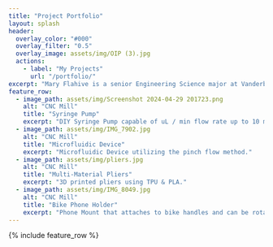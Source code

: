 ```yaml
---
title: "Project Portfolio"
layout: splash
header:
  overlay_color: "#000"
  overlay_filter: "0.5"
  overlay_image: assets/img/OIP (3).jpg
  actions:
    - label: "My Projects"
      url: "/portfolio/"
excerpt: "Mary Flahive is a senior Engineering Science major at Vanderbilt University concentrating on Product Development. Her projects focus on CAD, 3D printing, and various additive manufacturing techniques."
feature_row:
  - image_path: assets/img/Screenshot 2024-04-29 201723.png
    alt: "CNC Mill"
    title: "Syringe Pump"
    excerpt: "DIY Syringe Pump capable of uL / min flow rate up to 10 mL / min."
  - image_path: assets/img/IMG_7902.jpg
    alt: "CNC Mill"
    title: "Microfluidic Device"
    excerpt: "Microfluidic Device utilizing the pinch flow method."
  - image_path: assets/img/pliers.jpg
    alt: "CNC Mill"
    title: "Multi-Material Pliers"
    excerpt: "3D printed pliers using TPU & PLA."
  - image_path: assets/img/IMG_8049.jpg
    alt: "CNC Mill"
    title: "Bike Phone Holder"
    excerpt: "Phone Mount that attaches to bike handles and can be rotated between portrate and landscape orientations."
---
```


{% include feature_row %}

